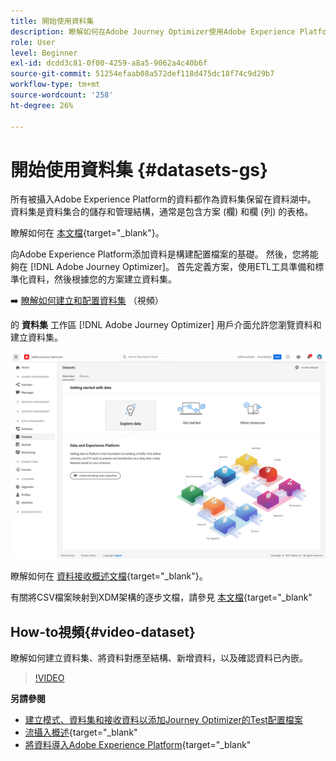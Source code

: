 ```yaml
---
title: 開始使用資料集
description: 瞭解如何在Adobe Journey Optimizer使用Adobe Experience Platform資料集
role: User
level: Beginner
exl-id: dcdd3c81-0f00-4259-a8a5-9062a4c40b6f
source-git-commit: 51254efaab08a572def118d475dc18f74c9d29b7
workflow-type: tm+mt
source-wordcount: '258'
ht-degree: 26%

---
```


# 開始使用資料集 {#datasets-gs}

所有被攝入Adobe Experience Platform的資料都作為資料集保留在資料湖中。 資料集是資料集合的儲存和管理結構，通常是包含方案 (欄) 和欄 (列) 的表格。 

瞭解如何在 [本文檔](https://experienceleague.adobe.com/docs/experience-platform/catalog/datasets/overview.html){target=&quot;_blank&quot;}。

向Adobe Experience Platform添加資料是構建配置檔案的基礎。 然後，您將能夠在 [!DNL Adobe Journey Optimizer]。 首先定義方案，使用ETL工具準備和標準化資料，然後根據您的方案建立資料集。

➡️ [瞭解如何建立和配置資料集](#video-dataset) （視頻）

的 **資料集** 工作區 [!DNL Adobe Journey Optimizer] 用戶介面允許您瀏覽資料和建立資料集。

![](../assets/datasets-home.png)

瞭解如何在 [資料接收概述文檔](https://experienceleague.adobe.com/docs/experience-platform/ingestion/home.html?lang=zh-Hant){target=&quot;_blank&quot;}。

有關將CSV檔案映射到XDM架構的逐步文檔，請參見 [本文檔](https://experienceleague.adobe.com/docs/experience-platform/ingestion/tutorials/map-a-csv-file.html?lang=zh-Hant){target=&quot;_blank&quot;


## How-to視頻{#video-dataset}

瞭解如何建立資料集、將資料對應至結構、新增資料，以及確認資料已內嵌。

>[!VIDEO](https://video.tv.adobe.com/v/334293?quality=12)

**另請參閱**

* [建立模式、資料集和接收資料以添加Journey Optimizer的Test配置檔案](../building-journeys/creating-test-profiles.md)
* [流攝入概述](https://experienceleague.adobe.com/docs/experience-platform/ingestion/streaming/overview.html?lang=zh-Hant){target=&quot;_blank&quot;
* [將資料導入Adobe Experience Platform](https://experienceleague.adobe.com/docs/experience-platform/ingestion/tutorials/ingest-batch-data.html){target=&quot;_blank&quot;
